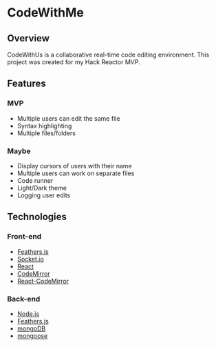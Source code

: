 # CodeWithMe #

## Overview ##
CodeWithUs is a collaborative real-time code editing environment. This project was created for my Hack Reactor MVP.

## Features ##
### MVP ###
- Multiple users can edit the same file
- Syntax highlighting
- Multiple files/folders

### Maybe ###
- Display cursors of users with their name
- Multiple users can work on separate files
- Code runner
- Light/Dark theme
- Logging user edits

## Technologies ##
### Front-end ###
- [Feathers.js](http://feathersjs.com/)
- [Socket.io](http://socket.io/)
- [React](https://facebook.github.io/react/)
- [CodeMirror](https://github.com/codemirror/codemirror)
- [React-CodeMirror](https://github.com/JedWatson/react-codemirror)

### Back-end ###
- [Node.js](https://nodejs.org/en/)
- [Feathers.js](http://feathersjs.com/)
- [mongoDB](https://www.mongodb.com/)
- [mongoose](http://mongoosejs.com/)
